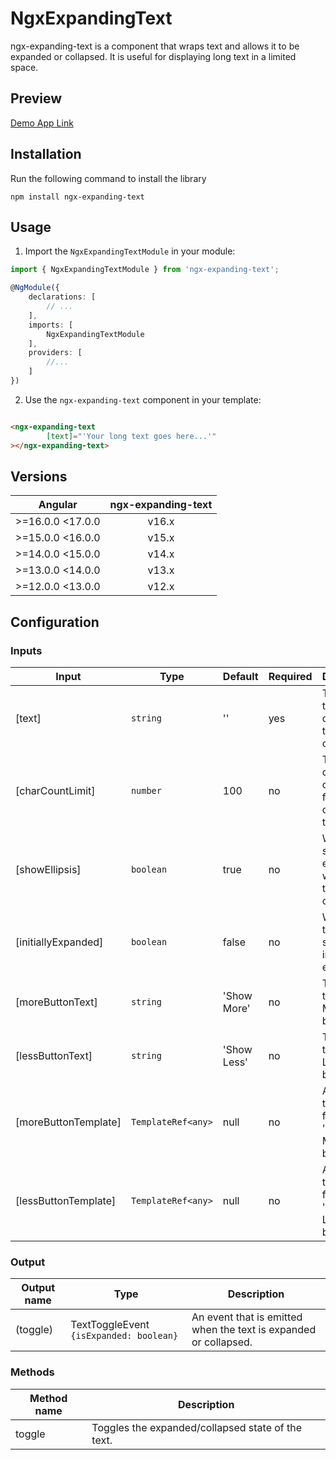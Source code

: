 # NgxExpandingText
ngx-expanding-text is a component that wraps text and allows it to be expanded or collapsed. It is useful for displaying long text in a limited space.

## Preview
[Demo App Link](https://nkisiura.github.io/ngx-expanding-text)

## Installation
Run the following command to install the library
```
npm install ngx-expanding-text
```

## Usage
1. Import the `NgxExpandingTextModule` in your module:
```typescript
import { NgxExpandingTextModule } from 'ngx-expanding-text';

@NgModule({
    declarations: [
        // ...
    ],
    imports: [
        NgxExpandingTextModule
    ],
    providers: [
        //...
    ]
})
```

2. Use the `ngx-expanding-text` component in your template:
```html

<ngx-expanding-text
        [text]="'Your long text goes here...'"
></ngx-expanding-text>
```

## Versions
| Angular          | ngx-expanding-text |
|------------------|:------------------:|
| >=16.0.0 <17.0.0 |       v16.x        |
| >=15.0.0 <16.0.0 |       v15.x        |
| >=14.0.0 <15.0.0 |       v14.x        |
| >=13.0.0 <14.0.0 |       v13.x        |
| >=12.0.0 <13.0.0 |       v12.x        |

## Configuration

### Inputs
| Input                | Type               | Default     | Required | Description                                            |
|----------------------|--------------------|-------------|----------|--------------------------------------------------------|
| [text]               | `string`           | ''          | yes      | The raw text to be displayed in the component.         |
| [charCountLimit]     | `number`           | 100         | no       | The character count limit for the collapsed text view. |
| [showEllipsis]       | `boolean`          | true        | no       | Whether to show ellipsis when the text is collapsed.   |
| [initiallyExpanded]  | `boolean`          | false       | no       | Whether the text should be initially expanded.         |
| [moreButtonText]     | `string`           | 'Show More' | no       | The text for the 'Show More' button.                   |
| [lessButtonText]     | `string`           | 'Show Less' | no       | The text for the 'Show Less' button.                   |
| [moreButtonTemplate] | `TemplateRef<any>` | null        | no       | A custom template for the 'Show More' button.          |
| [lessButtonTemplate] | `TemplateRef<any>` | null        | no       | A custom template for the 'Show Less' button.          |

### Output
| Output name | Type                                    | Description                                                      |
|-------------|-----------------------------------------|------------------------------------------------------------------|
| (toggle)    | TextToggleEvent `{isExpanded: boolean}` | An event that is emitted when the text is expanded or collapsed. |

### Methods
| Method name | Description                                       |
|-------------|---------------------------------------------------|
| toggle      | Toggles the expanded/collapsed state of the text. |
